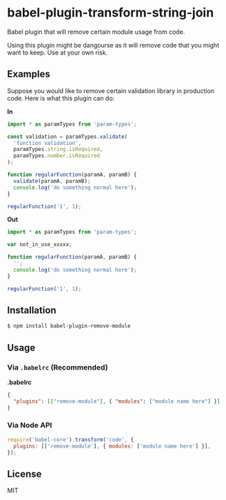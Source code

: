 # babel-plugin-transform-string-join

Babel plugin that will remove certain module usage from code.

Using this plugin might be dangourse as it will remove code that you might want to keep. Use at your
own risk.

## Examples

Suppose you would like to remove certain validation library in production code. Here is what this
plugin can do:

**In**

```js
import * as paramTypes from 'param-types';

const validation = paramTypes.validate(
  'function validation',
  paramTypes.string.isRequired,
  paramTypes.number.isRequired
);

function regularFunction(paramA, paramB) {
  validate(paramA, paramB);
  console.log('do something normal here');
}

regularFunction('1', 1);
```

**Out**

```js
import * as paramTypes from 'param-types';

var not_in_use_xxxxx;

function regularFunction(paramA, paramB) {
  '';
  console.log('do something normal here');
}

regularFunction('1', 1);
```

## Installation

```sh
$ npm install babel-plugin-remove-module
```

## Usage

### Via `.babelrc` (Recommended)

**.babelrc**

```json
{
  "plugins": [["remove-module"], { "modules": ["module name here"] }]
}
```

### Via Node API

```javascript
require('babel-core').transform('code', {
  plugins: [['remove-module'], { modules: ['module name here'] }],
});
```

## License

MIT
